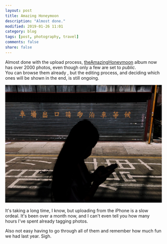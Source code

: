 ```yaml
---
layout: post
title: Amazing Honeymoon
description: "Almost done."
modified: 2019-01-26 11:01
category: blog
tags: [post, photography, travel]
comments: false
share: false
---
```


Almost done with the upload process, [theAmazingHoneymoon](https://www.flickr.com/photos/maique/albums/72157705041786135) album now has over 2000 photos, even though only a few are set to _public_.  
You can browse them already , but the editing process, and deciding which ones will be shown in the end, is still ongoing.  

![](https://raw.githubusercontent.com/maique/xanatoNet/master/docs/images/typeTypeType.jpg)

It's taking a long time, I know, but uploading from the iPhone is a slow ordeal. It's been over a month now, and I can't even tell you how many hours I've spent already tagging photos.

Also not easy having to go through all of them and remember how much fun we had last year. Sigh.
